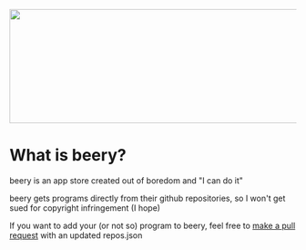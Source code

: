 <p align="center">
  <img width="512" height="200" src="https://github.com/user-attachments/assets/5d997da9-a950-47c8-b5ee-45526ff7093c">
</p>

# What is beery?
beery is an app store created out of boredom and "I can do it"

beery gets programs directly from their github repositories, so I won't get sued for copyright infringement (I hope)

If you want to add your (or not so) program to beery, feel free to [make a pull request](https://github.com/Forbirdden/beery/pulls) with an updated repos.json
